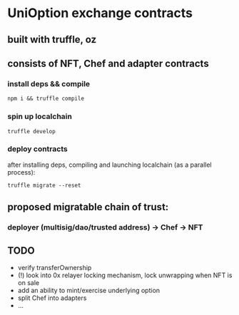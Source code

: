 # UniOption exchange contracts

## built with truffle, oz

## consists of NFT, Chef and adapter contracts

### install deps && compile 

`npm i && truffle compile`

### spin up localchain 

`truffle develop`

### deploy contracts
 after installing deps, compiling and launching localchain (as a parallel process):
 
 `truffle migrate --reset`
 

## proposed migratable chain of trust:
### deployer (multisig/dao/trusted address) -> Chef -> NFT

## TODO
- verify transferOwnership
- (!) look into 0x relayer locking mechanism, lock unwrapping when NFT is on sale
- add an ability to mint/exercise underlying option
- split Chef into adapters
- ...
